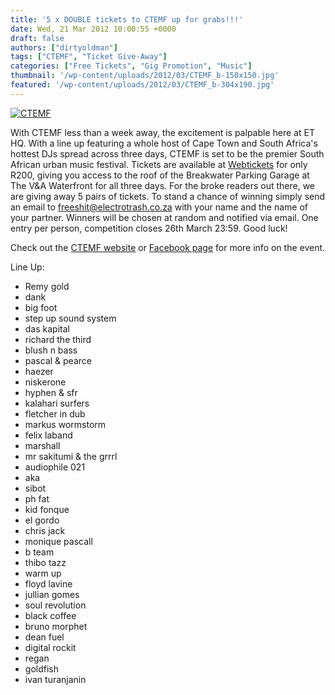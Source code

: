```yaml
---
title: '5 x DOUBLE tickets to CTEMF up for grabs!!!'
date: Wed, 21 Mar 2012 10:00:55 +0000
draft: false
authors: ["dirtyoldman"]
tags: ["CTEMF", "Ticket Give-Away"]
categories: ["Free Tickets", "Gig Promotion", "Music"]
thumbnail: '/wp-content/uploads/2012/03/CTEMF_b-150x150.jpg'
featured: '/wp-content/uploads/2012/03/CTEMF_b-304x190.jpg'
---
```


[![](/wp-content/uploads/2012/03/CTEMF_b-e1331303076742.jpg "CTEMF")](/2012/03/09/ctemf-is-a-go/ctemf_b/)

With CTEMF less than a week away, the excitement is palpable here at ET HQ. With a line up featuring a whole host of Cape Town and South Africa's hottest DJs spread across three days, CTEMF is set to be the premier South African urban music festival. Tickets are available at [Webtickets](http://www.webtickets.co.za/Event.aspx?itemid=379138018) for only R200, giving you access to the roof of the Breakwater Parking Garage at The V&A Waterfront for all three days. For the broke readers out there, we are giving away 5 pairs of tickets. To stand a chance of winning simply send an email to [freeshit@electrotrash.co.za](mailto:freeshit@electrotrash.co.za) with your name and the name of your partner. Winners will be chosen at random and notified via email. One entry per person, competition closes 26th March 23:59. Good luck!

Check out the [CTEMF website](http://www.ctemf.com/) or [Facebook page](https://www.facebook.com/CTEMF/) for more info on the event.

Line Up:

*   Remy gold
*   dank
*   big foot
*   step up sound system
*   das kapital
*   richard the third
*   blush n bass
*   pascal & pearce
*   haezer
*   niskerone
*   hyphen & sfr
*   kalahari surfers
*   fletcher in dub
*   markus wormstorm
*   felix laband
*   marshall
*   mr sakitumi & the grrrl
*   audiophile 021
*   aka
*   sibot
*   ph fat
*   kid fonque
*   el gordo
*   chris jack
*   monique pascall
*   b team
*   thibo tazz
*   warm up
*   floyd lavine
*   jullian gomes
*   soul revolution
*   black coffee
*   bruno morphet
*   dean fuel
*   digital rockit
*   regan
*   goldfish
*   ivan turanjanin